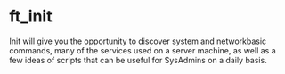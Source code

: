 # ft_init


Init will give you the opportunity to discover system and networkbasic commands,
many of the services used on a server machine, as well as a few ideas of scripts that can be useful for SysAdmins on a daily basis.


